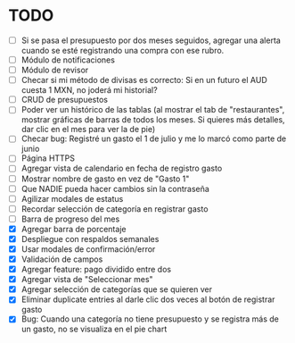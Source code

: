 # TODO

- [ ] Si se pasa el presupuesto por dos meses seguidos, agregar una alerta cuando se esté registrando una compra con ese rubro.
- [ ] Módulo de notificaciones
- [ ] Módulo de revisor
- [ ] Checar si mi método de divisas es correcto: Si en un futuro el AUD cuesta 1 MXN, no joderá mi historial?
- [ ] CRUD de presupuestos
- [ ] Poder ver un histórico de las tablas (al mostrar el tab de "restaurantes", mostrar gráficas de barras de todos los meses. Si quieres más detalles, dar clic en el mes para ver la de pie)
- [ ] Checar bug: Registré un gasto el 1 de julio y me lo marcó como parte de junio
- [ ] Página HTTPS
- [ ] Agregar vista de calendario en fecha de registro gasto
- [ ] Mostrar nombre de gasto en vez de "Gasto 1"
- [ ] Que NADIE pueda hacer cambios sin la contraseña
- [ ] Agilizar modales de estatus
- [ ] Recordar selección de categoría en registrar gasto
- [ ] Barra de progreso del mes
- [x] Agregar barra de porcentaje
- [x] Despliegue con respaldos semanales
- [x] Usar modales de confirmación/error
- [x] Validación de campos
- [x] Agregar feature: pago dividido entre dos
- [x] Agregar vista de "Seleccionar mes"
- [x] Agregar selección de categorías que se quieren ver
- [x] Eliminar duplicate entries al darle clic dos veces al botón de registrar gasto
- [x] Bug: Cuando una categoría no tiene presupuesto y se registra más de un gasto, no se visualiza en el pie chart
